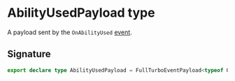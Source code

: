 # AbilityUsedPayload type

A payload sent by the `OnAbilityUsed` [event](https://developers.meta.com/horizon-worlds/reference/2.0.0/analytics_turboevents).

## Signature

```typescript
export declare type AbilityUsedPayload = FullTurboEventPayload<typeof OnAbilityUsed>;
```